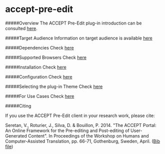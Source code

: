 accept-pre-edit
===============

#####Overview
The ACCEPT Pre-Edit plug-in introduction can be consulted [here](https://github.com/accept-project/accept-docs/blob/master/pre-edit/plugin/introduction.rst).

#####Target Audience
Information on target audience is available [here](https://github.com/accept-project/accept-docs/blob/master/pre-edit/plugin/target_audience.rst)

#####Dependencies 
Check [here](https://github.com/accept-project/accept-docs/blob/master/pre-edit/plugin/dependencies.rst)

#####Supported Browsers
Check [here](https://github.com/accept-project/accept-docs/blob/master/pre-edit/plugin/supported_browsers.rst)

#####Installation
Check [here](https://github.com/accept-project/accept-docs/blob/master/pre-edit/plugin/installation.rst)

#####Configuration
Check [here](https://github.com/accept-project/accept-docs/blob/master/pre-edit/plugin/configuration.rst)

#####Selecting the plug-in Theme
Check [here](https://github.com/accept-project/accept-docs/blob/master/pre-edit/plugin/theme.rst)

#####For Use Cases
Check [here](https://github.com/accept-project/accept-docs/blob/master/pre-edit/plugin/examples.rst)

#####Citing

If you use the ACCEPT Pre-Edit client in your research work, please cite:

Seretan, V., Roturier, J., Silva, D. & Bouillon, P. 2014. "The ACCEPT Portal: An Online Framework for the Pre-editing and Post-editing of User-Generated Content". In Proceedings of the Workshop on Humans and Computer-Assisted Translation, pp. 66-71, Gothenburg, Sweden, April. ([Bib file](https://raw.githubusercontent.com/accept-project/accept-pre-edit/master/cite.bib))




